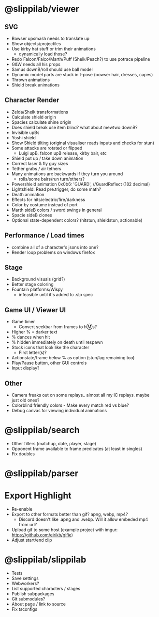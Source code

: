 # @slippilab/viewer

## SVG

- Bowser upsmash needs to translate up
- Show objects/projectiles
- Use kirby hat stuff or trim their animations
  - dynamically load those?
- Redo Falcon/Falco/Marth/Puff (Sheik/Peach?) to use potrace pipeline
- G&W needs all his props
- Samus downB/roll should use ball model
- Dynamic model parts are stuck in t-pose (bowser hair, dresses, capes)
- Thrown animations
- Shield break animations

## Character Render

- Zelda/Sheik transformations
- Calculate shield origin
- Spacies calculate shine origin
- Does shield break use item blind? what about mewtwo downB?
- Invisible upBs
- Yoshi shield
- Show Shield tilting (original visualiser reads inputs and checks for stun)
- Some attacks are rotated or flipped
  - Luigi upB, falcon upB release, kirby bair, etc
- Shield put up / take down animation
- Correct laser & fly guy sizes
- Tether grabs / air tethers
- Many animations are backwards if they turn you around
  - rolls/some bairs/run turn/others?
- Powershield animation 0x0b6: 'GUARD', //GuardReflect (182 decimal)
- Lightshield: Read pre.trigger, do some math?
- Death animation
- Effects for hits/electric/fire/darkness
- Color by costume instead of port
- Marth sideB colors / sword swings in general
- Spacie sideB clones
- Optional state-dependent colors? (hitstun, shieldstun, actionable)

## Performance / Load times

- combine all of a character's jsons into one?
- Render loop problems on windows firefox

## Stage

- Background visuals (grid?)
- Better stage coloring
- Fountain platforms/Wispy
  - infeasible until it's added to .slp spec

## Game UI / Viewer UI

- Game timer
  - Convert seekbar from frames to h:m:s?
- Higher % = darker text
- % dances when hit
- % hidden immediately on death until respawn
- Stock icons that look like the character
  - First letter(s)?
- Actionstate/frame below % as option (stun/lag remaining too)
- Play/Pause button, other GUI controls
- Input display?

## Other

- Camera freaks out on some replays.. almost all my IC replays. maybe just old ones?
- Colorblind friendly colors - Make every match red vs blue?
- Debug canvas for viewing individual animations

# @slippilab/search

- Other filters (matchup, date, player, stage)
- Opponent frame available to frame predicates (at least in singles)
- Fix doubles

# @slippilab/parser

# Export Highlight

- Re-enable
- Export to other formats better than gif? apng, webp, mp4?
  - Discord doesn't like .apng and .webp. Will it allow embeded mp4 from url?
- Upload gif to some host (example project with imgur: https://github.com/eirikb/gifie)
- Adjust start/end clip

# @slippilab/slippilab

- Tests
- Save settings
- Webworkers?
- List supported characters / stages
- Publish subpackages
- Git submodules?
- About page / link to source
- Fix tsconfigs 
